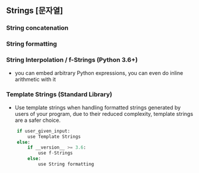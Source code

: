 ## Strings [문자열]

### String concatenation

### String formatting

### String Interpolation / f-Strings (Python 3.6+)

- you can embed arbitrary Python expressions, you can even do inline arithmetic with it

### Template Strings (Standard Library)

- Use template strings when handling formatted strings generated by users of your program, due to their reduced complexity, template strings are a safer choice.

```python
    if user_given_input:
        use Template Strings
    else:
        if __version__ >= 3.6:
            use f-Strings
        else:
            use String formatting
```
